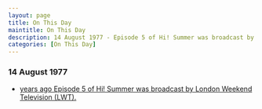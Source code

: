 ```yaml
---
layout: page
title: On This Day
maintitle: On This Day
description: 14 August 1977 - Episode 5 of Hi! Summer was broadcast by London Weekend Television (LWT).
categories: [On This Day]
---
```


### 14 August 1977
* [<span id="age1"></span> years ago Episode 5 of Hi! Summer was broadcast by London Weekend Television (LWT).](/london%20weekend%20television/hi!%20summer/1977/08/14/hi-summer.html)

<!-- Script for calculating number of years ago -->
<script>
var dob = '19770814';
var year = Number(dob.substr(0, 4));
var month = Number(dob.substr(4, 2)) - 1;
var day = Number(dob.substr(6, 2));
var today = new Date();
var age1 = today.getFullYear() - year;
if (today.getMonth() < month || (today.getMonth() == month && today.getDate() < day)) {
age1--;
}
document.getElementById("age1").innerHTML=age1;
</script>

